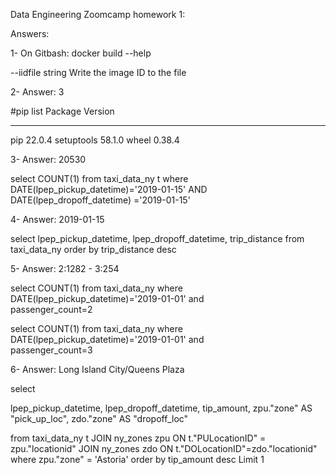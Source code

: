 Data Engineering Zoomcamp homework 1:

Answers:

1- On Gitbash: docker build --help

--iidfile string Write the image ID to the file

2- Answer: 3

#pip list
Package Version

---

pip 22.0.4
setuptools 58.1.0
wheel 0.38.4

3- Answer: 20530

select COUNT(1)
from
taxi_data_ny t
where
DATE(lpep_pickup_datetime)='2019-01-15' AND
DATE(lpep_dropoff_datetime) ='2019-01-15'

4- Answer: 2019-01-15

select
lpep_pickup_datetime,
lpep_dropoff_datetime,
trip_distance
from
taxi_data_ny order by trip_distance desc

5- Answer: 2:1282 - 3:254

select COUNT(1)
from
taxi_data_ny
where
DATE(lpep_pickup_datetime)='2019-01-01' and  
passenger_count=2

select COUNT(1)
from
taxi_data_ny
where
DATE(lpep_pickup_datetime)='2019-01-01' and  
passenger_count=3

6- Answer: Long Island City/Queens Plaza

select

lpep_pickup_datetime,
lpep_dropoff_datetime,
tip_amount,
zpu."zone" AS "pick_up_loc",
zdo."zone" AS "dropoff_loc"

from
taxi_data_ny t JOIN ny_zones zpu
ON t."PULocationID" = zpu."locationid"
JOIN ny_zones zdo ON t."DOLocationID"=zdo."locationid"
where zpu."zone" = 'Astoria'
order by tip_amount desc
Limit 1

